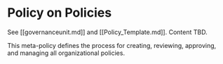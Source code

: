 # Policy on Policies

See [[governanceunit.md]] and [[Policy_Template.md]]. Content TBD.

This meta-policy defines the process for creating, reviewing, approving, and managing all organizational policies. 
